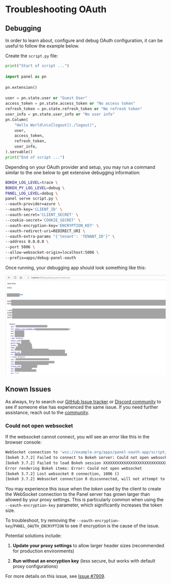 # Troubleshooting OAuth

## Debugging

In order to learn about, configure and debug OAuth configuration, it can be useful to follow the example below.

Create the `script.py` file:

```python
print("Start of script ...")

import panel as pn

pn.extension()

user = pn.state.user or "Guest User"
access_token = pn.state.access_token or "No access token"
refresh_token = pn.state.refresh_token or "No refresh token"
user_info = pn.state.user_info or "No user info"
pn.Column(
    "Hello World\n\n[logout](./logout)",
    user,
    access_token,
    refresh_token,
    user_info,
).servable()
print("End of script ...")
```

Depending on your OAuth provider and setup, you may run a command similar to the one below to get extensive debugging information:

```bash
BOKEH_LOG_LEVEL=trace \
BOKEH_PY_LOG_LEVEL=debug \
PANEL_LOG_LEVEL=debug \
panel serve script.py \
--oauth-provider=azure \
--oauth-key='CLIENT_ID' \
--oauth-secret='CLIENT_SECRET' \
--cookie-secret='COOKIE_SECRET' \
--oauth-encryption-key='ENCRYPTION_KEY' \
--oauth-redirect-uri=REDIRECT_URI \
--oauth-extra-params "{'tenant': 'TENANT_ID'}" \
--address 0.0.0.0 \
--port 5006 \
--allow-websocket-origin=localhost:5006 \
--prefix=apps/debug-panel-oauth
```

Once running, your debugging app should look something like this:

![OAuth Debugging App](../../_static/images/oauth_debugging.png)

## Known Issues

As always, try to search our [GitHub Issue tracker](https://github.com/holoviz/panel/issues) or [Discord community](https://discord.gg/rb6gPXbdAr) to see if someone else has experienced the same issue. If you need further assistance, reach out to the [community](../../community.md).

### Could not open websocket

If the websocket cannot connect, you will see an error like this in the browser console:

```bash
WebSocket connection to 'wss://example.org/apps/panel-oauth-app/script/ws' failed
[bokeh 3.7.2] Failed to connect to Bokeh server: Could not open websocket
[bokeh 3.7.2] Failed to load Bokeh session XXXXXXXXXXXXXXXXXXXXXXXXXXXX: Error: Could not open websocket
Error rendering Bokeh items: Error: Could not open websocket
[bokeh 3.7.2] Lost websocket 0 connection, 1006 ()
[bokeh 3.7.2] Websocket connection 0 disconnected, will not attempt to reconnect
```

You may experience this issue when the *token* used by the client to create the WebSocket connection to the Panel server has grown larger than allowed by your proxy settings.
This is particularly common when using the `--oauth-encryption-key` parameter, which significantly increases the token size.

To troubleshoot, try removing the `--oauth-encryption-key`/`PANEL_OAUTH_ENCRYPTION` to see if encryption is the cause of the issue.

Potential solutions include:

1. **Update your proxy settings** to allow larger header sizes (recommended for production environments)

2. **Run without an encryption key** (less secure, but works with default proxy configurations)

For more details on this issue, see [Issue #7909](https://github.com/holoviz/panel/issues/7909).

